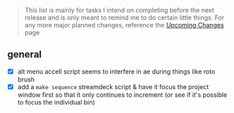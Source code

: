 > This list is mainly for tasks I intend on completing before the next release and is only meant to remind me to do certain little things. For any more major planned changes, reference the [Upcoming Changes](https://github.com/users/Tomshiii/projects/1) page

## general
- [x] alt menu accell script seems to interfere in ae during things like roto brush
- [x] add a `make sequence` streamdeck script & have it focus the project window first so that it only continues to increment (or see if it's possible to focus the individual bin)
